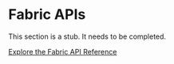 # Fabric APIs

This section is a stub. It needs to be completed.

[Explore the Fabric API Reference](./01-fabric-reference.mdx)
